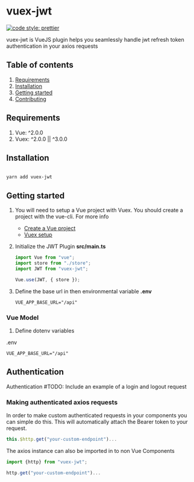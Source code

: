 # vuex-jwt
[![code style: prettier](https://img.shields.io/badge/code_style-prettier-ff69b4.svg?style=flat-square)](https://github.com/prettier/prettier)

vuex-jwt is VueJS plugin helps you seamlessly handle jwt refresh token authentication in your axios requests 

## Table of contents
1. [Requirements](#requirements)
2. [Installation](#installation)
3. [Getting started](#getting-started)
4. [Contributing](./docs/CONTRIBUTING.md)

## Requirements
1. Vue: ^2.0.0
2. Vuex: ^2.0.0 || ^3.0.0

## Installation
```shell

yarn add vuex-jwt
```



## Getting started

1. You will need to setup a Vue project with Vuex. You should create a project with the vue-cli. For more info

    * [Create a Vue project](https://cli.vuejs.org/guide/creating-a-project.html)
    * [Vuex setup](https://vuex.vuejs.org/installation.html)
    
    
2. Initialize the JWT Plugin
    **src/main.ts**
    ```typescript
    import Vue from "vue";
    import store from "./store";
    import JWT from "vuex-jwt";
   
    Vue.use(JWT, { store });
    ```
   
3. Define the base url in then environmental variable
    **.env**
    ```dotenv
    VUE_APP_BASE_URL="/api"
    ```
    
### Vue Model

1. Define dotenv variables

.env

```dotenv
VUE_APP_BASE_URL="/api"
```

## Authentication

Authentication
#TODO: Include an example of a login and logout request

### Making authenticated axios requests

In order to make custom authenticated requests in your components
you can simple do this. This will automatically attach the Bearer
token to your request.

```typescript
this.$http.get("your-custom-endpoint")...
```

The axios instance can also be imported in to non Vue Components

```typescript
import {http} from "vuex-jwt";

http.get("your-custom-endpoint")...
```
